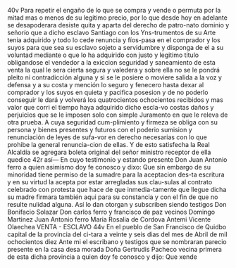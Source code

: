 40v Para repetir el engaño de lo que se compra y vende o permuta por la mitad mas o menos de su legitimo precio, por lo que desde hoy en adelante se desapoderara desiste quita y aparta del derecho de patro-nato dominio y señorío que a dicho esclavo Santiago con los Yns-trumentos de su Arte tenia adquirido y todo lo cede renuncia y fíos-pasa en el comprador y los suyos para que sea su esclavo sojeto a servidumbre y disponga de el a su voluntad mediante o que lo ha adquirido con justo y legitimo titulo obligandose el vendedor a la exiccion seguridad y saneamiento de esta venta la qual le sera cierta segura y valedera y sobre ella no se le pondrá pleito ni contradicción alguna y si se le posiere o moviere salida a la voz y defensa y a su costa y mención lo seguro y fenecero hasta dexar al comprador y los suyos en quieta y pacifica posesion y de no poderlo conseguir le dará y volverá los quatrocientos ochocientos recibidos y mas valor que corri el tiempo haya adquirido dicho escla-vo costas daños y perjuicios que se le imposen solo con simple Juramento en que le releva de otra prueba. A cuya seguridad cum-plimiento y firmeza se obliga con su persona y bienes presentes y futuros con el poderio sumision y renunciación de leyes de sufa-vor en derecho necesarias con lo que prohibe la general renuncia-cion de ellas. Y de esto satisfecha la Real Alcaldía se agregara boleta original del señor ministro receptor de ella quedice 42r así— En cuyo testimonio y estando presente Don Juan Antonio ferro a quien asimismo doy fe conosco y dixo: Que sin embargo de su minoridad tiene permiso de la sumadre para la aceptacion des-ta escritura y en su virtud la acepta por estar arregladas sus clau-sulas al contrato celebrado con protesta que hace de que inmedia-tamente que llegue dicha su madre firmara también aqui para su constancia y con el fin de que no resulte nulidad alguna. Así lo dan otorgan y subscriben siendo testigos Don Bonifacio Solazar Don carlos ferro y francisco de paz vecinos Domingo Martinez Juan Antonio ferro Maria Rosalia de Cordova Antemi Vicente Olaechea VENTA - ESCLAVO 44v En el pueblo de San Francisco de Quidbo capital de la provincia del ci-tara a veinte y seis dias del mes de Abril de mil ochocientos diez Ante mi el escribano y testigos que se nombraran parecio presente en la casa desa morada Doña Gertrudis Pacheco vecina primera de esta dicha provincia a quien doy fe conosco y dijo: Que xende